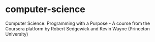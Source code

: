 # computer-science
Computer Science: Programming with a Purpose - A course from the Coursera platform by Robert Sedgewick and Kevin Wayne (Princeton University)

